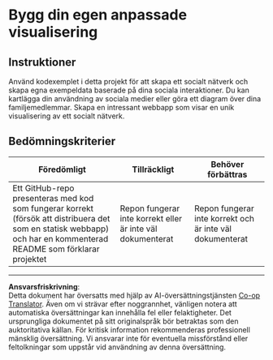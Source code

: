 <!--
CO_OP_TRANSLATOR_METADATA:
{
  "original_hash": "e56df4c0f49357e30ac8fc77aa439dd4",
  "translation_date": "2025-08-26T22:45:47+00:00",
  "source_file": "3-Data-Visualization/13-meaningful-visualizations/assignment.md",
  "language_code": "sv"
}
-->
# Bygg din egen anpassade visualisering

## Instruktioner

Använd kodexemplet i detta projekt för att skapa ett socialt nätverk och skapa egna exempeldata baserade på dina sociala interaktioner. Du kan kartlägga din användning av sociala medier eller göra ett diagram över dina familjemedlemmar. Skapa en intressant webbapp som visar en unik visualisering av ett socialt nätverk.

## Bedömningskriterier

Föredömligt | Tillräckligt | Behöver förbättras
--- | --- | --- |
Ett GitHub-repo presenteras med kod som fungerar korrekt (försök att distribuera det som en statisk webbapp) och har en kommenterad README som förklarar projektet | Repon fungerar inte korrekt eller är inte väl dokumenterat | Repon fungerar inte korrekt och är inte väl dokumenterat

---

**Ansvarsfriskrivning**:  
Detta dokument har översatts med hjälp av AI-översättningstjänsten [Co-op Translator](https://github.com/Azure/co-op-translator). Även om vi strävar efter noggrannhet, vänligen notera att automatiska översättningar kan innehålla fel eller felaktigheter. Det ursprungliga dokumentet på sitt originalspråk bör betraktas som den auktoritativa källan. För kritisk information rekommenderas professionell mänsklig översättning. Vi ansvarar inte för eventuella missförstånd eller feltolkningar som uppstår vid användning av denna översättning.